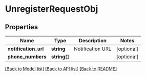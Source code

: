 # UnregisterRequestObj

## Properties
Name | Type | Description | Notes
------------ | ------------- | ------------- | -------------
**notification_url** | **string** | Notification URL | [optional] 
**phone_numbers** | **string[]** |  | [optional] 

[[Back to Model list]](../README.md#documentation-for-models) [[Back to API list]](../README.md#documentation-for-api-endpoints) [[Back to README]](../README.md)


